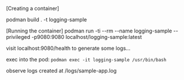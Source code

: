 [Creating a container]


podman build . -t logging-sample 

[Running the container]
podman run -ti --rm --name logging-sample --privileged -p9080:9080 localhost/logging-sample:latest  

visit localhost:9080/health to generate some logs...


exec into the pod:
`podman exec -it logging-sample /usr/bin/bash`

observe logs created at /logs/sample-app.log